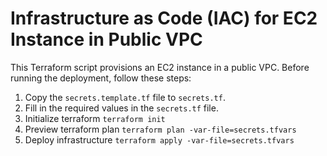 
# Infrastructure as Code (IAC) for EC2 Instance in Public VPC

This Terraform script provisions an EC2 instance in a public VPC.
Before running the deployment, follow these steps:

1. Copy the `secrets.template.tf` file to `secrets.tf`.
2. Fill in the required values in the `secrets.tf` file.
3. Initialize terraform ` terraform init `
4. Preview terraform plan ` terraform plan -var-file=secrets.tfvars `
5. Deploy infrastructure ` terraform apply -var-file=secrets.tfvars `
